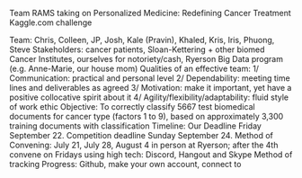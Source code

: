 Team RAMS taking on Personalized Medicine: Redefining Cancer Treatment
Kaggle.com challenge

Team: Chris, Colleen, JP, Josh, Kale (Pravin), Khaled, Kris, Iris, Phuong, Steve
Stakeholders: cancer patients, Sloan-Kettering + other biomed Cancer Institutes, ourselves for notoriety/cash, Ryerson Big Data program (e.g. Anne-Marie, our house mom)
Qualities of an effective team:
1/ Communication: practical and personal level
2/ Dependability: meeting time lines and deliverables as agreed
3/ Motivation: make it important, yet have a positive collocative spirit about it
4/ Agility/flexibility/adaptability: fluid style of work ethic
Objective: To correctly classify 5667 test biomedical documents for cancer type (factors 1 to 9), based on approximately 3,300 training documents with classification
Timeline: Our Deadline Friday September 22. Competition deadline Sunday September 24.
Method of Convening: July 21, July 28, August 4 in person at Ryerson; after the 4th convene on Fridays using high tech: Discord, Hangout and Skype
Method of tracking Progress: Github, make your own account, connect to 

